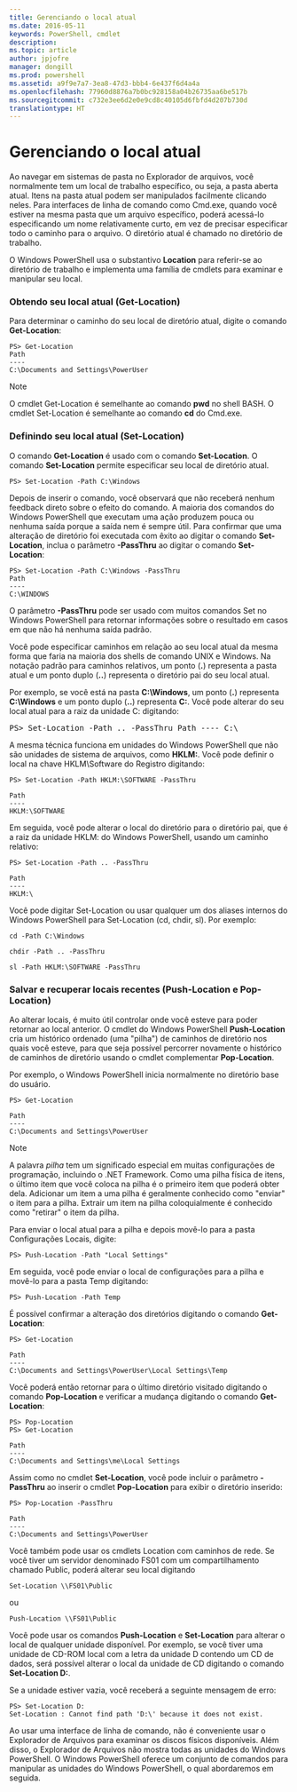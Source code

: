 ```yaml
---
title: Gerenciando o local atual
ms.date: 2016-05-11
keywords: PowerShell, cmdlet
description: 
ms.topic: article
author: jpjofre
manager: dongill
ms.prod: powershell
ms.assetid: a9f9e7a7-3ea8-47d3-bbb4-6e437f6d4a4a
ms.openlocfilehash: 77960d8876a7b0bc928158a04b26735aa6be517b
ms.sourcegitcommit: c732e3ee6d2e0e9cd8c40105d6fbfd4d207b730d
translationtype: HT
---
```

# <a name="managing-current-location"></a>Gerenciando o local atual
Ao navegar em sistemas de pasta no Explorador de arquivos, você normalmente tem um local de trabalho específico, ou seja, a pasta aberta atual. Itens na pasta atual podem ser manipulados facilmente clicando neles. Para interfaces de linha de comando como Cmd.exe, quando você estiver na mesma pasta que um arquivo específico, poderá acessá-lo especificando um nome relativamente curto, em vez de precisar especificar todo o caminho para o arquivo. O diretório atual é chamado no diretório de trabalho.

O Windows PowerShell usa o substantivo **Location** para referir-se ao diretório de trabalho e implementa uma família de cmdlets para examinar e manipular seu local.

### <a name="getting-your-current-location-get-location"></a>Obtendo seu local atual (Get-Location)
Para determinar o caminho do seu local de diretório atual, digite o comando **Get-Location**:

```
PS> Get-Location
Path
----
C:\Documents and Settings\PowerUser
```

> [!NOTE]
> O cmdlet Get-Location é semelhante ao comando **pwd** no shell BASH. O cmdlet Set-Location é semelhante ao comando **cd** do Cmd.exe.

### <a name="setting-your-current-location-set-location"></a>Definindo seu local atual (Set-Location)
O comando **Get-Location** é usado com o comando **Set-Location**. O comando **Set-Location** permite especificar seu local de diretório atual.

```
PS> Set-Location -Path C:\Windows
```

Depois de inserir o comando, você observará que não receberá nenhum feedback direto sobre o efeito do comando. A maioria dos comandos do Windows PowerShell que executam uma ação produzem pouca ou nenhuma saída porque a saída nem é sempre útil. Para confirmar que uma alteração de diretório foi executada com êxito ao digitar o comando **Set-Location**, inclua o parâmetro **-PassThru** ao digitar o comando **Set-Location**:

```
PS> Set-Location -Path C:\Windows -PassThru
Path
----
C:\WINDOWS
```

O parâmetro **-PassThru** pode ser usado com muitos comandos Set no Windows PowerShell para retornar informações sobre o resultado em casos em que não há nenhuma saída padrão.

Você pode especificar caminhos em relação ao seu local atual da mesma forma que faria na maioria dos shells de comando UNIX e Windows. Na notação padrão para caminhos relativos, um ponto (**.**) representa a pasta atual e um ponto duplo (**..**) representa o diretório pai do seu local atual.

Por exemplo, se você está na pasta **C:\\Windows**, um ponto (**.**) representa **C:\\Windows** e um ponto duplo (**..**) representa **C:**. Você pode alterar do seu local atual para a raiz da unidade C: digitando:

<pre>PS> Set-Location -Path .. -PassThru Path ---- C:\</pre>

A mesma técnica funciona em unidades do Windows PowerShell que não são unidades de sistema de arquivos, como **HKLM:**. Você pode definir o local na chave HKLM\\Software do Registro digitando:

```
PS> Set-Location -Path HKLM:\SOFTWARE -PassThru

Path
----
HKLM:\SOFTWARE
```

Em seguida, você pode alterar o local do diretório para o diretório pai, que é a raiz da unidade HKLM: do Windows PowerShell, usando um caminho relativo:

```
PS> Set-Location -Path .. -PassThru

Path
----
HKLM:\
```

Você pode digitar Set-Location ou usar qualquer um dos aliases internos do Windows PowerShell para Set-Location (cd, chdir, sl). Por exemplo:

```
cd -Path C:\Windows
```

```
chdir -Path .. -PassThru
```

```
sl -Path HKLM:\SOFTWARE -PassThru
```

### <a name="saving-and-recalling-recent-locations-push-location-and-pop-location"></a>Salvar e recuperar locais recentes (Push-Location e Pop-Location)
Ao alterar locais, é muito útil controlar onde você esteve para poder retornar ao local anterior. O cmdlet do Windows PowerShell **Push-Location** cria um histórico ordenado (uma "pilha") de caminhos de diretório nos quais você esteve, para que seja possível percorrer novamente o histórico de caminhos de diretório usando o cmdlet complementar **Pop-Location**.

Por exemplo, o Windows PowerShell inicia normalmente no diretório base do usuário.

```
PS> Get-Location

Path
----
C:\Documents and Settings\PowerUser
```

> [!NOTE]
> A palavra *pilha* tem um significado especial em muitas configurações de programação, incluindo o .NET Framework. Como uma pilha física de itens, o último item que você coloca na pilha é o primeiro item que poderá obter dela. Adicionar um item a uma pilha é geralmente conhecido como "enviar" o item para a pilha. Extrair um item na pilha coloquialmente é conhecido como "retirar" o item da pilha.

Para enviar o local atual para a pilha e depois movê-lo para a pasta Configurações Locais, digite:

```
PS> Push-Location -Path "Local Settings"
```

Em seguida, você pode enviar o local de configurações para a pilha e movê-lo para a pasta Temp digitando:

```
PS> Push-Location -Path Temp
```

É possível confirmar a alteração dos diretórios digitando o comando **Get-Location**:

```
PS> Get-Location

Path
----
C:\Documents and Settings\PowerUser\Local Settings\Temp
```

Você poderá então retornar para o último diretório visitado digitando o comando **Pop-Location** e verificar a mudança digitando o comando **Get-Location**:

```
PS> Pop-Location
PS> Get-Location

Path
----
C:\Documents and Settings\me\Local Settings
```

Assim como no cmdlet **Set-Location**, você pode incluir o parâmetro **-PassThru** ao inserir o cmdlet **Pop-Location** para exibir o diretório inserido:

```
PS> Pop-Location -PassThru

Path
----
C:\Documents and Settings\PowerUser
```

Você também pode usar os cmdlets Location com caminhos de rede. Se você tiver um servidor denominado FS01 com um compartilhamento chamado Public, poderá alterar seu local digitando

```
Set-Location \\FS01\Public
```

ou

```
Push-Location \\FS01\Public
```

Você pode usar os comandos **Push-Location** e **Set-Location** para alterar o local de qualquer unidade disponível. Por exemplo, se você tiver uma unidade de CD-ROM local com a letra da unidade D contendo um CD de dados, será possível alterar o local da unidade de CD digitando o comando **Set-Location D:**.

Se a unidade estiver vazia, você receberá a seguinte mensagem de erro:

```
PS> Set-Location D:
Set-Location : Cannot find path 'D:\' because it does not exist.
```

Ao usar uma interface de linha de comando, não é conveniente usar o Explorador de Arquivos para examinar os discos físicos disponíveis. Além disso, o Explorador de Arquivos não mostra todas as unidades do Windows PowerShell. O Windows PowerShell oferece um conjunto de comandos para manipular as unidades do Windows PowerShell, o qual abordaremos em seguida.

